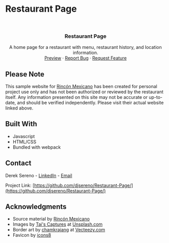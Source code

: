 # Restaurant Page

<div id="top"></div>

<!-- PROJECT LOGO -->
<br />
<h3 align="center">Restaurant Page</h3>

  <p align="center">
    A home page for a restaurant with menu, restaurant history, and location information.
    <br />
    <a href="https://djsereno.github.io/Restaurant-Page/">Preview</a>
    ·
    <a href="https://github.com/djsereno/Restaurant-Page/issues">Report Bug</a>
    ·
    <a href="https://github.com/djsereno/Restaurant-Page/issues">Request Feature</a>
  </p>
</div>

## Please Note

This sample website for [Rincón Mexicano](https://www.rinconmexicanosomerville.com/) has been created for personal project use only and has not been authorized or reviewed by the restaurant itself. Any information presented on this site may not be accurate or up-to-date, and should be verified independently. Please visit their actual website linked above.

## Built With

- Javascript
- HTML/CSS
- Bundled with webpack

## Contact

Derek Sereno - [LinkedIn](https://www.linkedin.com/in/dereksereno/) - [Email](mailto:djsereno91@gmail.com)

Project Link: [https://github.com/djsereno/Restaurant-Page/](https://github.com/djsereno/Restaurant-Page/)

## Acknowledgments

- Source material by [Rincón Mexicano](https://www.rinconmexicanosomerville.com/)
- Images by [Tai's Captures](https://unsplash.com/@taiscaptures) at [Unsplash.com](https://unsplash.com/)
- Border art by [chamkrajang](https://www.vecteezy.com/members/chamkrajang) at [Vecteezy.com](https://www.vecteezy.com/)
- Favicon by [icons8](https://icons8.com/)
